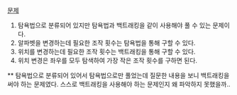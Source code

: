 [문제](https://school.programmers.co.kr/learn/courses/30/lessons/42860/solution_groups?language=javascript)

1. 탐욕법으로 분류되어 있지만 탐욕법과 백트래킹을 같이 사용해야 풀 수 있는 문제이다.
2. 알파벳을 변경하는데 필요한 조작 횟수는 탐욕법을 통해 구할 수 있다.
2. 위치를 변경하는데 필요한 조작 횟수는 백트래킹을 통해 구할 수 있다.
4. 위치 변경은 좌우를 모두 탐색하여 가장 작은 조작 횟수를 구하면 된다.

** 탐욕법으로 분류되어 있어서 탐욕법으로만 풀었는데 질문한 내용을 보니 백트래킹을 써야 하는 문제였다. 스스로 백트래킹을 사용해야 하는 문제인지 왜 파악하지 못했을까..